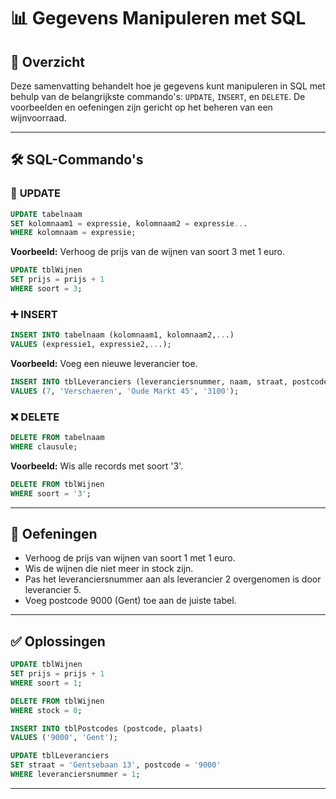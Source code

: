# 📊 **Gegevens Manipuleren met SQL**

## 🚀 **Overzicht**

Deze samenvatting behandelt hoe je gegevens kunt manipuleren in SQL met behulp van de belangrijkste commando's: `UPDATE`, `INSERT`, en `DELETE`. De voorbeelden en oefeningen zijn gericht op het beheren van een wijnvoorraad.

---

## 🛠️ **SQL-Commando's**

### 🔄 **UPDATE**
```sql
UPDATE tabelnaam
SET kolomnaam1 = expressie, kolomnaam2 = expressie...
WHERE kolomnaam = expressie;
```
**Voorbeeld:** Verhoog de prijs van de wijnen van soort 3 met 1 euro.
```sql
UPDATE tblWijnen
SET prijs = prijs + 1
WHERE soort = 3;
```

### ➕ **INSERT**
```sql
INSERT INTO tabelnaam (kolomnaam1, kolomnaam2,...)
VALUES (expressie1, expressie2,...);
```
**Voorbeeld:** Voeg een nieuwe leverancier toe.
```sql
INSERT INTO tblLeveranciers (leveranciersnummer, naam, straat, postcode)
VALUES (7, 'Verschaeren', 'Oude Markt 45', '3100');
```

### ❌ **DELETE**
```sql
DELETE FROM tabelnaam
WHERE clausule;
```
**Voorbeeld:** Wis alle records met soort '3'.
```sql
DELETE FROM tblWijnen
WHERE soort = '3';
```

---

## 🧠 **Oefeningen**
- Verhoog de prijs van wijnen van soort 1 met 1 euro.
- Wis de wijnen die niet meer in stock zijn.
- Pas het leveranciersnummer aan als leverancier 2 overgenomen is door leverancier 5.
- Voeg postcode 9000 (Gent) toe aan de juiste tabel.

---

## ✅ **Oplossingen**
```sql
UPDATE tblWijnen
SET prijs = prijs + 1
WHERE soort = 1;

DELETE FROM tblWijnen
WHERE stock = 0;

INSERT INTO tblPostcodes (postcode, plaats)
VALUES ('9000', 'Gent');

UPDATE tblLeveranciers
SET straat = 'Gentsebaan 13', postcode = '9000'
WHERE leveranciersnummer = 1;
```

---

